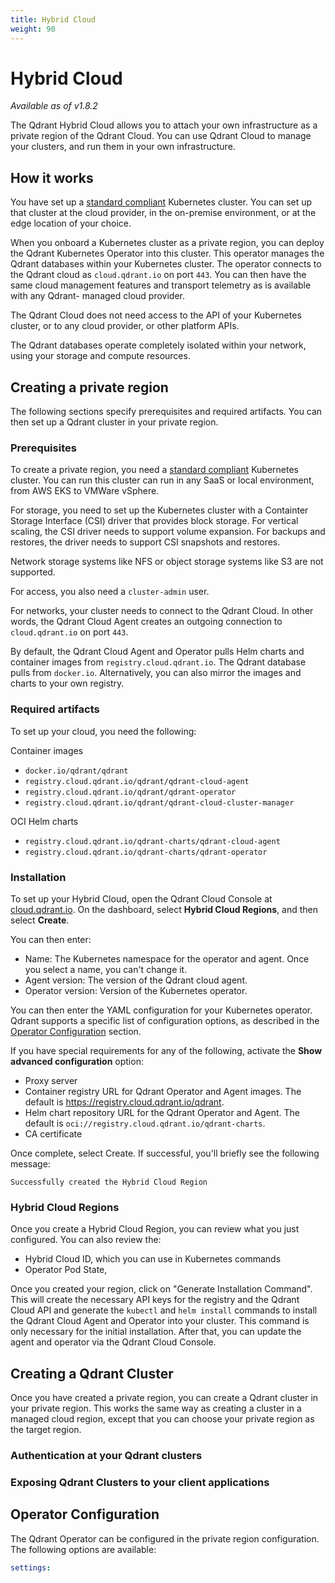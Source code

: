 ```yaml
---
title: Hybrid Cloud
weight: 90
---
```


# Hybrid Cloud

*Available as of v1.8.2*

The Qdrant Hybrid Cloud allows you to attach your own infrastructure as a private
region of the Qdrant Cloud. You can use Qdrant Cloud to manage your clusters, and
run them in your own infrastructure.

## How it works

You have set up a [standard compliant](https://www.cncf.io/training/certification/software-conformance/) Kubernetes cluster. You can set up that cluster at the
cloud provider, in the on-premise environment, or at the edge location of your
choice.

When you onboard a Kubernetes cluster as a private region, you can deploy the
Qdrant Kubernetes Operator into this cluster. This operator manages the Qdrant
databases within your Kubernetes cluster. The operator connects to the Qdrant
cloud as `cloud.qdrant.io` on port `443`. You can then have the same cloud
management features and transport telemetry as is available with any Qdrant-
managed cloud provider.

The Qdrant Cloud does not need access to the API of your Kubernetes cluster, 
or to any cloud provider, or other platform APIs. 

The Qdrant databases operate completely isolated within your network, using
your storage and compute resources.

<!-- Do we still need this section after release? ## Signing up for Hybrid Cloud

Hybrid Cloud is currently in private beta. To sign up and join the waiting list, please [contact us](https://qdrant.tech/surveys/hybrid-saas/).
-->
## Creating a private region

The following sections specify prerequisites and required artifacts. You can then
set up a Qdrant cluster in your private region.

### Prerequisites

To create a private region, you need a [standard compliant](https://www.cncf.io/training/certification/software-conformance/) Kubernetes cluster.
You can run this cluster can run in any SaaS or local environment, from AWS EKS
to VMWare vSphere.

For storage, you need to set up the Kubernetes cluster with a Containter Storage
Interface (CSI) driver that provides block storage. For vertical scaling, the
CSI driver needs to support volume expansion. For backups and restores, the
driver needs to support CSI snapshots and restores.

<aside role="status">Network storage systems like NFS or object storage systems like S3 are not supported.</aside>

For access, you also need a `cluster-admin` user. <!-- does a root user work? what about a user with cluster-admin privileges? -->

For networks, your cluster needs to connect to the Qdrant Cloud. In other words,
the Qdrant Cloud Agent creates an outgoing connection to `cloud.qdrant.io` on
port `443`.

By default, the Qdrant Cloud Agent and Operator pulls Helm charts and container images from `registry.cloud.qdrant.io`. The Qdrant database pulls from `docker.io`. Alternatively, you can also mirror the images and charts to your own registry.

### Required artifacts

To set up your cloud, you need the following:

Container images

* `docker.io/qdrant/qdrant`
* `registry.cloud.qdrant.io/qdrant/qdrant-cloud-agent`
* `registry.cloud.qdrant.io/qdrant/qdrant-operator`
* `registry.cloud.qdrant.io/qdrant/qdrant-cloud-cluster-manager`

OCI Helm charts

* `registry.cloud.qdrant.io/qdrant-charts/qdrant-cloud-agent`
* `registry.cloud.qdrant.io/qdrant-charts/qdrant-operator`

### Installation

To set up your Hybrid Cloud, open the Qdrant Cloud Console at
[cloud.qdrant.io](https://cloud.qdrant.io). On the dashboard, select
**Hybrid Cloud Regions**, and then select **Create**.

You can then enter:

- Name: The Kubernetes namespace for the operator and agent. Once you select a
  name, you can't change it.
- Agent version: The version of the Qdrant cloud agent.
- Operator version: Version of the Kubernetes operator.

You can then enter the YAML configuration for your Kubernetes operator. Qdrant
supports a specific list of configuration options, as described in the
[Operator Configuration](#operator-configuration) section.

If you have special requirements for any of the following, activate the
**Show advanced configuration** option:

- Proxy server
- Container registry URL for Qdrant Operator and Agent images. The default is
  https://registry.cloud.qdrant.io/qdrant.
- Helm chart repository URL for the Qdrant Operator and Agent. The default is
  `oci://registry.cloud.qdrant.io/qdrant-charts`. 
- CA certificate

Once complete, select Create. If successful, you'll briefly see the following
message: 

```
Successfully created the Hybrid Cloud Region
```

<!-- Question: does Actions > Edit allow uses to edit anything but the name? -->

### Hybrid Cloud Regions

Once you create a Hybrid Cloud Region, you can review what you just configured.
You can also review the:

- Hybrid Cloud ID, which you can use in Kubernetes commands
- Operator Pod State, 


Once you created your region, click on "Generate Installation Command". This will create the necessary API keys for the registry and the Qdrant Cloud API and generate the `kubectl` and `helm install` commands to install the Qdrant Cloud Agent and Operator into your cluster.
This command is only necessary for the initial installation. After that, you can update the agent and operator via the Qdrant Cloud Console.

## Creating a Qdrant Cluster

Once you have created a private region, you can create a Qdrant cluster in your private region. This works the same way as creating a cluster in a managed cloud region, except that you can choose your private region as the target region.

### Authentication at your Qdrant clusters

### Exposing Qdrant Clusters to your client applications

## Operator Configuration

The Qdrant Operator can be configured in the private region configuration. The following options are available:

```yaml
settings:
```
